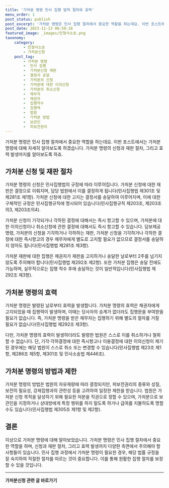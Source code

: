 ```yaml
---
title: '가처분 명령 민사 집행 법적 절차와 효력'
menu_order: 1
post_status: publish
post_excerpt: '가처분 명령은 민사 집행 절차에서 중요한 역할을 하는데요. 이번 포스트에서는 가처분 명령에 대해 자세히 알아보도록 하겠습니다. 가처분 명령의 신청과 재판 절차, 그리고 효력 발생까지를 알아보도록 하죠.'
post_date: 2023-11-13 06:50:16
featured_image: _images/민형사소송.png
taxonomy:
    category:
        - 민형사소송
        - 가처분신청
    post_tag:
        - 가처분 명령
        -  민사 집행
        -  가처분신청 재판
        -  결정서 송달
        -  가처분의 신청
        -  가처분에 대한 이의신청
        -  가처분의 취소신청
        -  채무자
        -  채권자
        -  집행착수
        -  집행력
        -  법원
        -  가처분 방법
        -  보관인
        -  피보전권리
---
```



가처분 명령은 민사 집행 절차에서 중요한 역할을 하는데요. 이번 포스트에서는 가처분 명령에 대해 자세히 알아보도록 하겠습니다. 가처분 명령의 신청과 재판 절차, 그리고 효력 발생까지를 알아보도록 하죠.

## 가처분 신청 및 재판 절차

가처분 명령의 신청은 민사집행법의 규정에 따라 이루어집니다. 가처분 신청에 대한 재판은 결정으로 이뤄지며, 담당 법원에서 이를 결정하게 됩니다(민사집행법 제301조 및 제281조 제1항). 가처분 신청에 대한 고지는 결정서를 송달하여 이루어지며, 이에 대한 구체적인 규정은 민사집행규칙에 명시되어 있습니다(민사집행규칙 제203조, 제203조의3, 제203조의4).

가처분 신청이 기각되거나 각하된 결정에 대해서는 즉시 항고할 수 있으며, 가처분에 대한 이의신청이나 취소신청에 관한 결정에 대해서도 즉시 항고할 수 있습니다. 담보제공명령, 가처분의 신청을 기각하거나 각하하는 재판, 가처분 신청을 기각하거나 각하한 결정에 대한 즉시항고의 경우 채무자에게 별도로 고지할 필요가 없으므로 결정서를 송달하지 않아도 됩니다(민사집행법 제281조 제3항).

가처분 재판에 대한 집행은 채권자가 재판을 고지하거나 송달한 날로부터 2주를 넘기지 않도록 주의해야 합니다(민사집행법 제292조 제2항). 또한 가처분 집행은 송달 전에도 가능하며, 실무적으로는 집행 착수 후에 송달하는 것이 일반적입니다(민사집행법 제292조 제3항).

## 가처분 명령의 효력

가처분 명령은 발령된 날로부터 효력을 발생합니다. 가처분 명령의 효력은 채권자에게 고지되었을 때 집행력이 발생하며, 이때는 당사자의 승계가 없더라도 집행문을 부여받을 필요가 없습니다. 즉, 가처분 명령을 받은 채무자는 집행하기 위해 별도의 절차를 거칠 필요가 없습니다(민사집행법 제292조 제3항).

다만, 가처분 명령의 효력이 발생하더라도 발령한 법원은 스스로 이를 취소하거나 철회할 수 없습니다. 단, 기각·각하결정에 대한 즉시항고나 이용결정에 대한 이의신청이 제기된 경우에는 해당 법원이 스스로 취소 또는 변경할 수 있습니다(민사집행법 제23조 제1항, 제286조 제5항, 제301조 및 민사소송법 제446조).

## 가처분 명령의 방법과 제한

가처분 명령의 방법은 법원의 자유재량에 따라 결정되지만, 피보전권리의 종류와 성질, 보전의 필요성, 강제집행과의 관련성 등을 고려하여 일정한 제한을 받습니다. 법원은 가처분 신청 목적을 달성하기 위해 필요한 처분을 직권으로 정할 수 있으며, 가처분으로 보관인을 지정하거나 상대방에게 특정 행위를 하지 말도록 하거나 급여를 지불하도록 명할 수도 있습니다(민사집행법 제305조 제1항 및 제2항).

## 결론

이상으로 가처분 명령에 대해 알아보았습니다. 가처분 명령은 민사 집행 절차에서 중요한 역할을 하며, 신청과 재판 절차, 그리고 효력 발생까지 다양한 측면에서 주의해야 할 사항들이 있습니다. 민사 집행 과정에서 가처분 명령이 필요한 경우, 해당 법률 규정을 잘 숙지하여 적절한 절차를 따르는 것이 중요합니다. 이를 통해 원활한 집행 절차를 보장할 수 있을 것입니다.
<!-- wp:separator -->
<hr class="wp-block-separator has-alpha-channel-opacity"/>
<!-- /wp:separator -->

<!-- wp:group {"backgroundColor":"base","layout":{"type":"constrained"}} -->
<div class="wp-block-group has-base-background-color has-background"><!-- wp:paragraph {"align":"center","fontSize":"medium"} -->
<p class="has-text-align-center has-large-font-size"><strong>가처분신청 관련 글 바로가기</strong></p>
<!-- /wp:paragraph -->


<!-- wp:latest-posts
{"categories":[{"id":14597,"count":19,"description":"","link":"https://uknowlaw.com/category/%ea%b0%80%ec%b2%98%eb%b6%84%ec%8b%a0%ec%b2%ad/","name":"가처분신청","slug":"가처분신청","taxonomy":"category","parent":0,"meta":[],"_links":{"self":[{"href":"https://uknowlaw.com/wp-json/wp/v2/categories/14597"}],"collection":[{"href":"https://uknowlaw.com/wp-json/wp/v2/categories"}],"about":[{"href":"https://uknowlaw.com/wp-json/wp/v2/taxonomies/category"}],"wp:post_type":[{"href":"https://uknowlaw.com/wp-json/wp/v2/posts?categories=14597"}],"curies":[{"name":"wp","href":"https://api.w.org/{rel}","templated":true}]}}],"postsToShow":100,"excerptLength":28,"postLayout":"grid","columns":2,"featuredImageAlign":"left","featuredImageSizeSlug":"large","fontSize":"small"} /--></div>
<!-- /wp:group -->